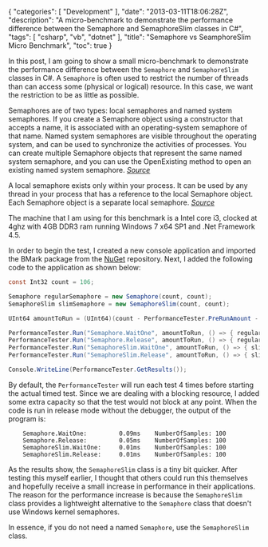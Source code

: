 {
    "categories": [ "Development" ],
    "date": "2013-03-11T18:06:28Z",
    "description": "A micro-benchmark to demonstrate the performance difference between the Semaphore and SemaphoreSlim classes in C#",
    "tags": [ "csharp", "vb", "dotnet" ],
    "title": "Semaphore vs SeamphoreSlim Micro Benchmark",
    "toc": true
}

In this post, I am going to show a small micro-benchmark to demonstrate the performance difference between the `Semaphore` and `SemaphoreSlim` classes in C#. A `Semaphore` is often used to restrict the number of threads than can access some (physical or logical) resource. In this case, we want the restriction to be as little as possible.
<!--more-->

Semaphores are of two types: local semaphores and named system semaphores. If you create a Semaphore object using a constructor that accepts a name, it is associated with an operating-system semaphore of that name. Named system semaphores are visible throughout the operating system, and can be used to synchronize the activities of processes. You can create multiple Semaphore objects that represent the same named system semaphore, and you can use the OpenExisting method to open an existing named system semaphore. *[Source](http://msdn.microsoft.com/en-gb/library/system.threading.semaphore.aspx)*

A local semaphore exists only within your process. It can be used by any thread in your process that has a reference to the local Semaphore object. Each Semaphore object is a separate local semaphore. *[Source](http://msdn.microsoft.com/en-gb/library/system.threading.semaphore.aspx)*

The machine that I am using for this benchmark is a Intel core i3, clocked at 4ghz with 4GB DDR3 ram running Windows 7 x64 SP1 and .Net Framework 4.5.

In order to begin the test, I created a new console application and imported the BMark package from the [NuGet](https://nuget.org/packages/BMark/) repository. Next, I added the following code to the application as shown below:

```csharp
const Int32 count = 106;

Semaphore regularSemaphore = new Semaphore(count, count);
SemaphoreSlim slimSemaphore = new SemaphoreSlim(count, count);

UInt64 amountToRun = (UInt64)(count - PerformanceTester.PreRunAmount - 2);

PerformanceTester.Run("Semaphore.WaitOne", amountToRun, () => { regularSemaphore.WaitOne(); });
PerformanceTester.Run("Semaphore.Release", amountToRun, () => { regularSemaphore.Release(); });
PerformanceTester.Run("SemaphoreSlim.WaitOne", amountToRun, () => { slimSemaphore.Wait(); });
PerformanceTester.Run("SemaphoreSlim.Release", amountToRun, () => { slimSemaphore.Release(); });

Console.WriteLine(PerformanceTester.GetResults());
```

By default, the `PerformanceTester` will run each test 4 times before starting the actual timed test. Since we are dealing with a blocking resource, I added some extra capacity so that the test would not block at any point. When the code is run in release mode without the debugger, the output of the program is:

```
    Semaphore.WaitOne:         0.09ms    NumberOfSamples: 100
    Semaphore.Release:         0.05ms    NumberOfSamples: 100
    SemaphoreSlim.WaitOne:     0.01ms    NumberOfSamples: 100
    SemaphoreSlim.Release:     0.01ms    NumberOfSamples: 100
```

As the results show, the `SemaphoreSlim` class is a tiny bit quicker. After testing this myself earlier, I thought that others could run this themselves and hopefully receive a small increase in performance in their applications. The reason for the performance increase is because the `SemaphoreSlim` class provides a lightweight alternative to the `Semaphore` class that doesn't use Windows kernel semaphores.

In essence, if you do not need a named `Semaphore`, use the `SemaphoreSlim` class.
